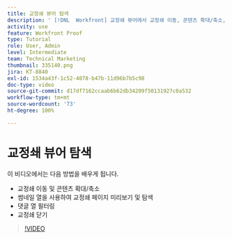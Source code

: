 ```yaml
---
title: 교정쇄 뷰어 탐색
description: ' [!DNL  Workfront] 교정쇄 뷰어에서 교정쇄 이동, 콘텐츠 확대/축소, 썸네일 열 사용, 교정쇄 댓글 필터링 등에 대해 알아봅니다.'
activity: use
feature: Workfront Proof
type: Tutorial
role: User, Admin
level: Intermediate
team: Technical Marketing
thumbnail: 335140.png
jira: KT-8840
exl-id: 1534a43f-1c52-4078-b47b-11d96b7b5c98
doc-type: video
source-git-commit: d17df7162ccaab6b62db34209f50131927c0a532
workflow-type: tm+mt
source-wordcount: '73'
ht-degree: 100%

---
```


# 교정쇄 뷰어 탐색

이 비디오에서는 다음 방법을 배우게 됩니다.

* 교정쇄 이동 및 콘텐츠 확대/축소
* 썸네일 열을 사용하여 교정쇄 페이지 미리보기 및 탐색
* 댓글 열 필터링
* 교정쇄 닫기

>[!VIDEO](https://video.tv.adobe.com/v/335140/?quality=12&learn=on&enablevpops)

<!-- 
## Learn more
* Review a static proof
* Search within a proof
* Compare proofs
* Configure proofing viewer settings
* View the [!DNL Workfront] object associated with a proof
* Share a proof from the proofing viewer
* Print a proof summary within [!DNL Workfront]
-->
